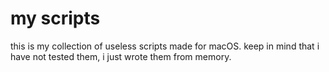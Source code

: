 # my scripts
this is my collection of useless scripts made for macOS. keep in mind that i have not tested them, i just wrote them from memory.
